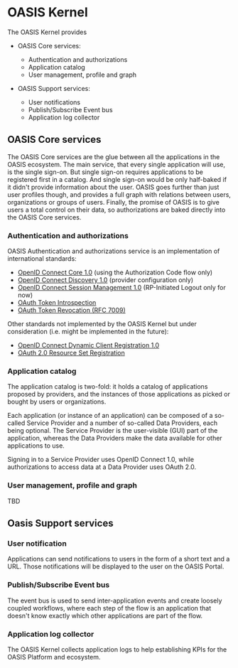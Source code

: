 OASIS Kernel
============

The OASIS Kernel provides

* OASIS Core services:
    - Authentication and authorizations
    - Application catalog
    - User management, profile and graph

* OASIS Support services:
    - User notifications
    - Publish/Subscribe Event bus
    - Application log collector

OASIS Core services
-------------------

The OASIS Core services are the glue between all the applications in the OASIS ecosystem.
The main service, that every single application will use, is the single sign-on.
But single sign-on requires applications to be registered first in a catalog.
And single sign-on would be only half-baked if it didn't provide information about the user.
OASIS goes further than just user profiles though, and provides a full graph
with relations between users, organizations or groups of users.
Finally, the promise of OASIS is to give users a total control on their data,
so authorizations are baked directly into the OASIS Core services.

### Authentication and authorizations

OASIS Authentication and authorizations service is an implementation of international standards:

* [OpenID Connect Core 1.0](https://openid.net/specs/openid-connect-core-1_0.html) (using the Authorization Code flow only)
* [OpenID Connect Discovery 1.0](https://openid.net/specs/openid-connect-discovery-1_0.html#ProviderConfig) (provider configuration only)
* [OpenID Connect Session Management 1.0](https://openid.net/specs/openid-connect-session-1_0.html) (RP-Initiated Logout only for now)
* [OAuth Token Introspection](https://tools.ietf.org/html/draft-richer-oauth-introspection)
* [OAuth Token Revocation (RFC 7009)](https://tools.ietf.org/html/rfc7009)

Other standards not implemented by the OASIS Kernel but under consideration (i.e. might be implemented in the future):

* [OpenID Connect Dynamic Client Registration 1.0](https://openid.net/specs/openid-connect-registration-1_0.html)
* [OAuth 2.0 Resource Set Registration](https://tools.ietf.org/html/draft-hardjono-oauth-resource-reg)

### Application catalog

The application catalog is two-fold: it holds a catalog of applications proposed by providers,
and the instances of those applications as picked or bought by users or organizations.

Each application (or instance of an application) can be composed of a so-called Service Provider
and a number of so-called Data Providers, each being optional.
The Service Provider is the user-visible (GUI) part of the application,
whereas the Data Providers make the data available for other applications to use.

Signing in to a Service Provider uses OpenID Connect 1.0,
while authorizations to access data at a Data Provider uses OAuth 2.0.

### User management, profile and graph

TBD

Oasis Support services
----------------------

### User notification

Applications can send notifications to users in the form of a short text and a URL.
Those notifications will be displayed to the user on the OASIS Portal.

### Publish/Subscribe Event bus

The event bus is used to send inter-application events and create loosely coupled workflows,
where each step of the flow is an application that doesn't know exactly which other applications are part of the flow.

### Application log collector

The OASIS Kernel collects application logs to help establishing KPIs for the OASIS Platform and ecosystem.

